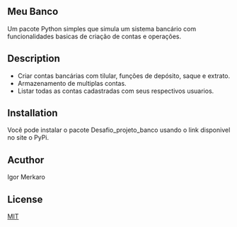## Meu Banco

Um pacote Python simples que simula um sistema bancário com funcionalidades basicas de criação de contas e operações.

## Description

- Criar contas bancárias com tilular, funções de depósito, saque e extrato.
- Armazenamento de multiplas contas.
- Listar todas as contas cadastradas com seus respectivos usuarios.

## Installation

Você pode instalar o pacote Desafio_projeto_banco usando o link disponivel no site o PyPi.


## Acuthor

Igor Merkaro

## License

[MIT](LICENSE)